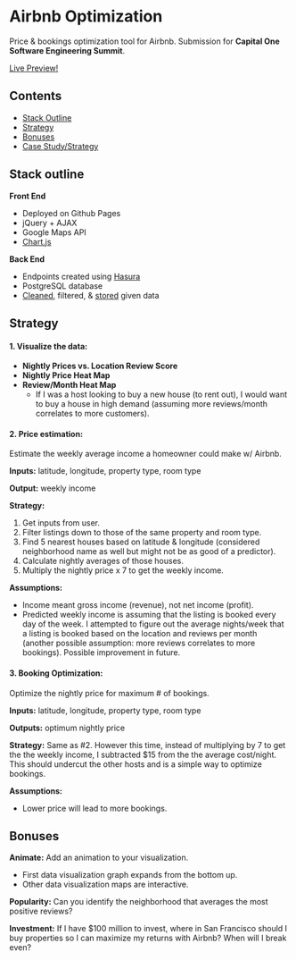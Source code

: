 # Airbnb Optimization
Price &amp; bookings optimization tool for Airbnb. Submission for **Capital One Software Engineering Summit**.

[Live Preview!](https://glennren.github.io/airbnb-optimization/)

## Contents
- [Stack Outline](#stack-outline)
- [Strategy](#strategy)
- [Bonuses](#bonuses)
- [Case Study/Strategy](#case-study)

## Stack outline
**Front End**
* Deployed on Github Pages
* jQuery + AJAX
* Google Maps API
* [Chart.js](http://www.chartjs.org/)

**Back End**
* Endpoints created using [Hasura](https://hasura.io/)
* PostgreSQL database
* [Cleaned](https://github.com/GlennRen/airbnb-optimization/tree/master/data/cleaned), filtered, & [stored](https://imgur.com/a/EWXtK) given data

## Strategy
#### 1. Visualize the data:
* **Nightly Prices vs. Location Review Score**
* **Nightly Price Heat Map**
* **Review/Month Heat Map**
	* If I was a host looking to buy a new house (to rent out), I would want to buy a house in high demand (assuming more reviews/month correlates to more customers).

#### 2. Price estimation:
Estimate the weekly average income a homeowner could make w/ Airbnb.

**Inputs:** latitude, longitude, property type, room type

**Output:** weekly income

**Strategy:**
1. Get inputs from user.
2. Filter listings down to those of the same property and room type.
3. Find 5 nearest houses based on latitude & longitude (considered neighborhood name as well but might not be as good of a predictor).
4. Calculate nightly averages of those houses.
5. Multiply the nightly price x 7 to get the weekly income.

**Assumptions:**
* Income meant gross income (revenue), not net income (profit).
* Predicted weekly income is assuming that the listing is booked every day of the week. I attempted to figure out the average nights/week that a listing is booked based on the location and reviews per month (another possible assumption: more reviews correlates to more bookings). Possible improvement in future.

#### 3. Booking Optimization:
Optimize the nightly price for maximum # of bookings.

**Inputs:** latitude, longitude, property type, room type

**Outputs:** optimum nightly price

**Strategy:**
Same as #2. However this time, instead of multiplying by 7 to get the the weekly income, I subtracted $15 from the the average cost/night. This should undercut the other hosts and is a simple way to optimize bookings.

**Assumptions:**
* Lower price will lead to more bookings.

## Bonuses
**Animate:** Add an animation to your visualization.
* First data visualization graph expands from the bottom up.
* Other data visualization maps are interactive.

**Popularity:** Can you identify the neighborhood that averages the most positive reviews?

**Investment:** If I have $100 million to invest, where in San Francisco should I buy properties so I can maximize my returns with Airbnb? When will I break even?
